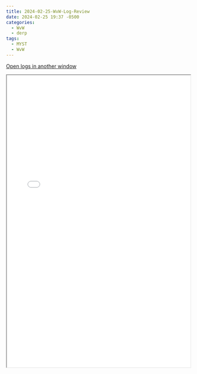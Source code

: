 ```yaml
---
title: 2024-02-25-WvW-Log-Review
date: 2024-02-25 19:37 -0500
categories:
  - WvW
  - derp
tags:
  - MYST
  - WvW
---
```

<a href="/assets/wvwlogs/reports20240225.html#20240225-WvW-Log-Review" target="_blank">Open logs in another window</a>

<iframe src="/assets/wvwlogs/reports20240225.html#20240225-WvW-Log-Review" width="100%" height="800" style="display:block; margin: 0 auto;"> </iframe>
